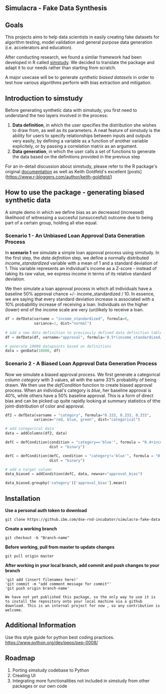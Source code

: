 ## Simulacra - Fake Data Synthesis

## Goals
This projects aims to help data scientists in easily creating fake datasets for algorithm testing, model validation and general purpose data generation (i.e. accelerators and education).

After conducting research, we found a similar framework had been developed in R called [simstudy](https://github.com/kgoldfeld/simstudy). We decided to translate the package and adapt it to our needs rather than starting from scratch.

A major usecase will be to generate _synthetic biased datasets_ in order to test how various algorithms perform with bias extraction and mitigation.

## Introduction to simstudy

Before generating synthetic data with simstudy, you first need to understand the two layers involved in the process:

1. __Data definition__, in which the user specifies the distribution she wishes to draw from, as well as its parameters. A neat feature of simstudy is the ability          for users to specify relationships between inputs and outputs very easily, by defining a variable as a function of another variable explicitely, or by              passing a correlation matrix as an argument.
2. __Data generation__, in which the user calls a set of functions to generate the data based on the definitions provided in the previous step

For an in-detail discussion about simstudy, please refer to the R package's original [documentation](https://kgoldfeld.github.io/simstudy/) as well as Keith Goldfeld's excellent [posts] (https://www.r-bloggers.com/author/keith-goldfeld/)

## How to use the package - generating biased synthetic data

A simple demo in which we define bias as an decreased (increased) likelihood of witnessing a succesful (unsuccesful) outcome due to being part of a certain group, holding all else equal.


### Scenario 1 - An Unbiased Loan Approval Data Generation Process

In __scenario 1__ we simulate a simple loan approval process using simstudy. In the first step, the _data definition_ step, we define a normally distributed *income_standardized* variable with a mean of 1 and a standard deviation of 1. This variable represents an individual's income as a Z-score - instead of taking its raw value, we express income in terms of its relative standard deviation.

We then simulate a loan approval process in which all individuals have a baseline 50% approval chance +/- income_standardized / 10. In essence, we are saying that every standard deviation increase is associated with a 10% probabilitiy increase of receiving a loan. Individuals on the higher (lower) end of the income scale are very (un)likely to receive a loan.

```python
df = defData(varname = "income_standardized", formula=0,
             variance=1, dist="normal")
 
# add a new data definition to previously defined data definition table
df = defData(df, varname="approval", formula='0.5*(income_standardized/10)', dist='binary')

# generate 10000 datapoints based on definitions
data = genData(10000, df)

```

### Scenario 2 - A Biased Loan Approval Data Generation Process

Now we simulate a biased approval process. We first generate a categorical column _category_ with 3 values, all with the same 33% probability of being drawn. 
We then use the _defCondition_ function to create biased approval process. When an individual's category is *blue*, her baseline approval is 40%, while others have a 50% baseline approval. This is a form of direct bias and can be picked up quite rapidly looking at summary statistics of tthe joint-distribution of color and approval.

```python
df2 = defData(varname = "category", formula="0.333, 0.333, 0.333",
             variance="red, blue, green", dist="categorical")

# add categorical data
data = addColumns(df2, data)

defC = defCondition(condition = "category=='blue'", formula = "0.4+income_standardized/10",
                    dist = "binary")

defC = defCondition(defC, condition = "category!='blue'", formula = "0.5+income_standardized/10",
                    dist = "binary")

# add a target column
data_biased = addCondition(defC, data, newvar="approval_bias")

data_biased.groupby('category')['approval_bias'].mean()
````

## Installation

**Use a personal auth token to download**

    git clone https://github.ibm.com/dse-rnd-incubator/simulacra-fake-data

**Create a working branch**

    git checkout -b "Branch-name"

**Before working, pull from master to update changes**

    git pull origin master

**After working in your local branch, add commit and push changes to your branch**

    'git add (insert filenames here)'
    'git commit -m "add comment message for commit"'
    'git push origin branch-name'
    
    We have not yet published this package, so the only way to use it is to install the repository onto your local machine via a github download. This is an internal project for now , so any contribution is welcome.

## Additional Information

Use this style guide for python best coding practices.
https://www.python.org/dev/peps/pep-0008/

## Roadmap

1. Porting simstudy codebase to Python
2. Creating UI
3. Integrating more functionalities not included in simstudy from other packages or our own code

